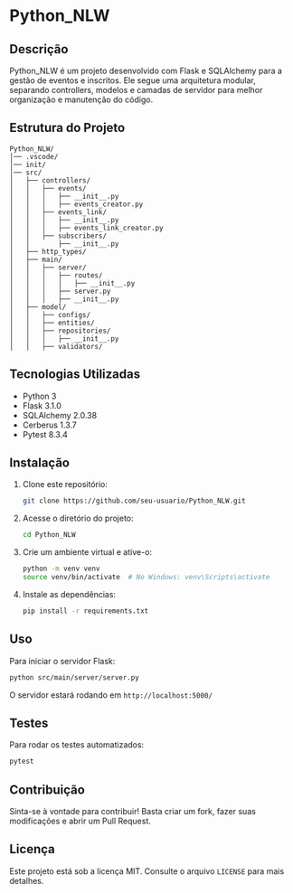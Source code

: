 # Python_NLW

## Descrição
Python_NLW é um projeto desenvolvido com Flask e SQLAlchemy para a gestão de eventos e inscritos. Ele segue uma arquitetura modular, separando controllers, modelos e camadas de servidor para melhor organização e manutenção do código.

## Estrutura do Projeto
```
Python_NLW/
│── .vscode/
│── init/
│── src/
│   ├── controllers/
│   │   ├── events/
│   │   │   ├── __init__.py
│   │   │   ├── events_creator.py
│   │   ├── events_link/
│   │   │   ├── __init__.py
│   │   │   ├── events_link_creator.py
│   │   ├── subscribers/
│   │       ├── __init__.py
│   ├── http_types/
│   ├── main/
│   │   ├── server/
│   │   │   ├── routes/
│   │   │   │   ├── __init__.py
│   │   │   ├── server.py
│   │   │   ├── __init__.py
│   ├── model/
│   │   ├── configs/
│   │   ├── entities/
│   │   ├── repositories/
│   │   │   ├── __init__.py
│   │   ├── validators/
```

## Tecnologias Utilizadas
- Python 3
- Flask 3.1.0
- SQLAlchemy 2.0.38
- Cerberus 1.3.7
- Pytest 8.3.4

## Instalação
1. Clone este repositório:
   ```sh
   git clone https://github.com/seu-usuario/Python_NLW.git
   ```
2. Acesse o diretório do projeto:
   ```sh
   cd Python_NLW
   ```
3. Crie um ambiente virtual e ative-o:
   ```sh
   python -m venv venv
   source venv/bin/activate  # No Windows: venv\Scripts\activate
   ```
4. Instale as dependências:
   ```sh
   pip install -r requirements.txt
   ```

## Uso
Para iniciar o servidor Flask:
```sh
python src/main/server/server.py
```
O servidor estará rodando em `http://localhost:5000/`

## Testes
Para rodar os testes automatizados:
```sh
pytest
```

## Contribuição
Sinta-se à vontade para contribuir! Basta criar um fork, fazer suas modificações e abrir um Pull Request.

## Licença
Este projeto está sob a licença MIT. Consulte o arquivo `LICENSE` para mais detalhes.

